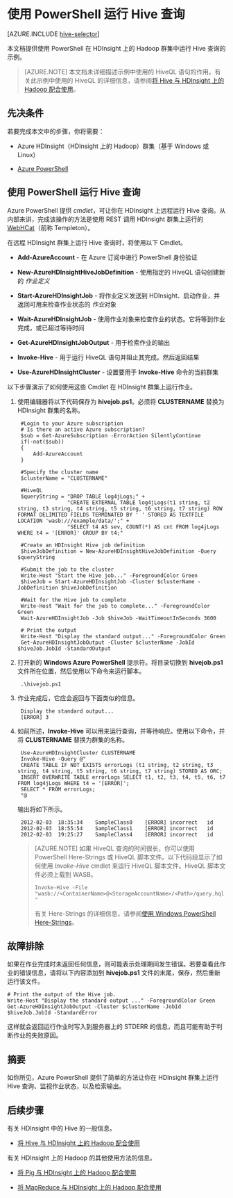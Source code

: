 <properties
   pageTitle="在 HDInsight 中使用 Hadoop Hive | Azure"
   description="通过 PowerShell 在 HDInsight 中使用 Hadoop Hive。"
   services="hdinsight"
   documentationCenter=""
   authors="Blackmist"
   manager="paulettm"
   editor="cgronlun"/>
<tags ms.service="hdinsight"
    ms.date="04/03/2015"
    wacn.date="04/15/2015"
    />


# 使用 PowerShell 运行 Hive 查询

[AZURE.INCLUDE [hive-selector](../includes/hdinsight-selector-use-hive.md)]

本文档提供使用 PowerShell 在 HDInsight 上的 Hadoop 群集中运行 Hive 查询的示例。

> [AZURE.NOTE] 本文档未详细描述示例中使用的 HiveQL 语句的作用。有关此示例中使用的 HiveQL 的详细信息，请参阅<a href="/documentation/articles/hdinsight-use-hive/" target="_blank">将 Hive 与 HDInsight 上的 Hadoop 配合使用</a>。


## <a id="prereq"></a>先决条件

若要完成本文中的步骤，你将需要：

* Azure HDInsight（HDInsight 上的 Hadoop）群集（基于 Windows 或 Linux）

* <a href="/documentation/articles/install-configure-powershell/" target="_blank">Azure PowerShell</a>


## <a id="powershell"></a>使用 PowerShell 运行 Hive 查询

Azure PowerShell 提供  *cmdlet*，可让你在 HDInsight 上远程运行 Hive 查询。从内部来讲，完成该操作的方法是使用 REST 调用 HDInsight 群集上运行的 <a href="https://cwiki.apache.org/confluence/display/Hive/WebHCat" target="_blank">WebHCat</a>（前称 Templeton）。

在远程 HDInsight 群集上运行 Hive 查询时，将使用以下 Cmdlet。

* **Add-AzureAccount** - 在 Azure 订阅中进行 PowerShell 身份验证

* **New-AzureHDInsightHiveJobDefinition** - 使用指定的 HiveQL 语句创建新的 *作业定义*

* **Start-AzureHDInsightJob** - 将作业定义发送到 HDInsight、启动作业，并返回可用来检查作业状态的 *作业*对象

* **Wait-AzureHDInsightJob** - 使用作业对象来检查作业的状态。它将等到作业完成，或已超过等待时间

* **Get-AzureHDInsightJobOutput** - 用于检索作业的输出

* **Invoke-Hive** - 用于运行 HiveQL 语句并阻止其完成。然后返回结果

* **Use-AzureHDInsightCluster** - 设置要用于 **Invoke-Hive** 命令的当前群集

以下步骤演示了如何使用这些 Cmdlet 在 HDInsight 群集上运行作业。 

1. 使用编辑器将以下代码保存为 **hivejob.ps1**。必须将 **CLUSTERNAME** 替换为 HDInsight 群集的名称。

		#Login to your Azure subscription
		# Is there an active Azure subscription?
		$sub = Get-AzureSubscription -ErrorAction SilentlyContinue
		if(-not($sub))
		{
		    Add-AzureAccount
		}
		
		#Specify the cluster name
		$clusterName = "CLUSTERNAME" 
		
		#HiveQL
		$queryString = "DROP TABLE log4jLogs;" +
				       "CREATE EXTERNAL TABLE log4jLogs(t1 string, t2 string, t3 string, t4 string, t5 string, t6 string, t7 string) ROW FORMAT DELIMITED FIELDS TERMINATED BY ' ' STORED AS TEXTFILE LOCATION 'wasb:///example/data/';" +
				       "SELECT t4 AS sev, COUNT(*) AS cnt FROM log4jLogs WHERE t4 = '[ERROR]' GROUP BY t4;"
		
		#Create an HDInsight Hive job definition
		$hiveJobDefinition = New-AzureHDInsightHiveJobDefinition -Query $queryString
		
		#Submit the job to the cluster
		Write-Host "Start the Hive job..." -ForegroundColor Green
		$hiveJob = Start-AzureHDInsightJob -Cluster $clusterName -JobDefinition $hiveJobDefinition
		
		#Wait for the Hive job to complete
		Write-Host "Wait for the job to complete..." -ForegroundColor Green
		Wait-AzureHDInsightJob -Job $hiveJob -WaitTimeoutInSeconds 3600
		
		# Print the output
		Write-Host "Display the standard output..." -ForegroundColor Green
		Get-AzureHDInsightJobOutput -Cluster $clusterName -JobId $hiveJob.JobId -StandardOutput

2. 打开新的 **Windows Azure PowerShell** 提示符。将目录切换到 **hivejob.ps1** 文件所在位置，然后使用以下命令来运行脚本。

		.\hivejob.ps1

7. 作业完成后，它应会返回与下面类似的信息。

		Display the standard output...
		[ERROR]	3

4. 如前所述，**Invoke-Hive** 可以用来运行查询，并等待响应。使用以下命令，并将 **CLUSTERNAME** 替换为群集的名称。

		Use-AzureHDInsightCluster CLUSTERNAME
		Invoke-Hive -Query @"
		CREATE TABLE IF NOT EXISTS errorLogs (t1 string, t2 string, t3 string, t4 string, t5 string, t6 string, t7 string) STORED AS ORC;
		INSERT OVERWRITE TABLE errorLogs SELECT t1, t2, t3, t4, t5, t6, t7 FROM log4jLogs WHERE t4 = '[ERROR]';
		SELECT * FROM errorLogs;
		"@

	输出将如下所示。

		2012-02-03	18:35:34	SampleClass0	[ERROR]	incorrect	id	
		2012-02-03	18:55:54	SampleClass1	[ERROR]	incorrect	id	
		2012-02-03	19:25:27	SampleClass4	[ERROR]	incorrect	id

	> [AZURE.NOTE] 如果 HiveQL 查询的时间很长，你可以使用 PowerShell Here-Strings 或 HiveQL 脚本文件。以下代码段显示了如何使用  *Invoke-Hive* cmdlet 来运行 HiveQL 脚本文件。HiveQL 脚本文件必须上载到 WASB。
	>
	> `Invoke-Hive -File "wasb://<ContainerName>@<StorageAccountName>/<Path>/query.hql"`
	>
	> 有关 Here-Strings 的详细信息，请参阅<a href="http://technet.microsoft.com/zh-cn/library/ee692792.aspx" target="_blank">使用 Windows PowerShell Here-Strings</a>。

## <a id="troubleshooting"></a>故障排除

如果在作业完成时未返回任何信息，则可能表示处理期间发生错误。若要查看此作业的错误信息，请将以下内容添加到 **hivejob.ps1** 文件的末尾，保存，然后重新运行该文件。

	# Print the output of the Hive job.
	Write-Host "Display the standard output ..." -ForegroundColor Green
	Get-AzureHDInsightJobOutput -Cluster $clusterName -JobId $hiveJob.JobId -StandardError

这样就会返回运行作业时写入到服务器上的 STDERR 的信息，而且可能有助于判断作业的失败原因。

## <a id="summary"></a>摘要

如你所见，Azure PowerShell 提供了简单的方法让你在 HDInsight 群集上运行 Hive 查询、监视作业状态，以及检索输出。

## <a id="nextsteps"></a>后续步骤

有关 HDInsight 中的 Hive 的一般信息。

* [将 Hive 与 HDInsight 上的 Hadoop 配合使用](/documentation/articles/hdinsight-use-hive)

有关 HDInsight 上的 Hadoop 的其他使用方法的信息。

* [将 Pig 与 HDInsight 上的 Hadoop 配合使用](/documentation/articles/hdinsight-use-pig)

* [将 MapReduce 与 HDInsight 上的 Hadoop 配合使用](/documentation/articles/hdinsight-use-mapreduce)

<!--HONumber=50-->